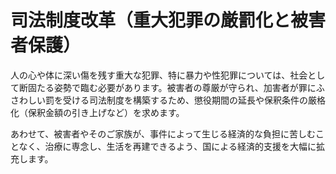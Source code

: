 # 司法制度改革（重大犯罪の厳罰化と被害者保護）

人の心や体に深い傷を残す重大な犯罪、特に暴力や性犯罪については、社会として断固たる姿勢で臨む必要があります。被害者の尊厳が守られ、加害者が罪にふさわしい罰を受ける司法制度を構築するため、懲役期間の延長や保釈条件の厳格化（保釈金額の引き上げなど）を求めます。

あわせて、被害者やそのご家族が、事件によって生じる経済的な負担に苦しむことなく、治療に専念し、生活を再建できるよう、国による経済的支援を大幅に拡充します。
